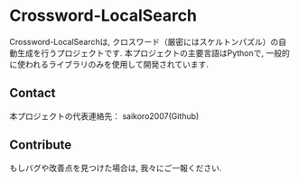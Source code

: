 # Crossword-LocalSearch
Crossword-LocalSearchは, クロスワード（厳密にはスケルトンパズル）の自動生成を行うプロジェクトです.
本プロジェクトの主要言語はPythonで, 一般的に使われるライブラリのみを使用して開発されています.

## Contact
本プロジェクトの代表連絡先：
saikoro2007(Github)

## Contribute
もしバグや改善点を見つけた場合は, 我々にご一報ください.
